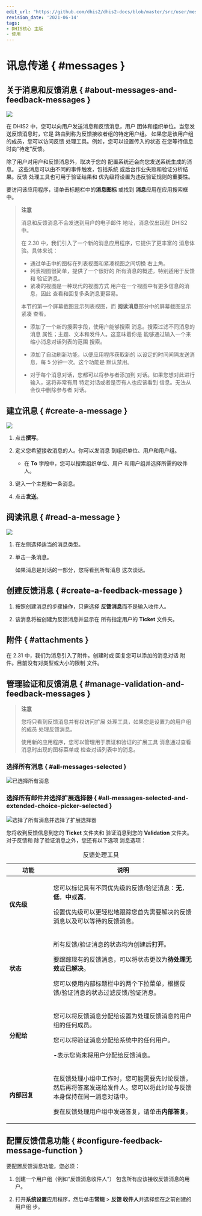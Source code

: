 ```yaml
---
edit_url: "https://github.com/dhis2/dhis2-docs/blob/master/src/user/messaging.md"
revision_date: '2021-06-14'
tags:
- DHIS核心 主版
- 使用
---
```


# 讯息传递 { #messages } 

## 关于消息和反馈消息 { #about-messages-and-feedback-messages } 

![](resources/images/messaging/view_inbox.png)

在 DHIS2 中，您可以向用户发送消息和反馈消息，用户
团体和组织单位。当您发送反馈消息时，它是
路由到称为反馈接收者组的特定用户组。
如果您是该用户组的成员，您可以访问反馈
处理工具。例如，您可以设置传入的状态
在您等待信息时向“待定”反馈。

除了用户对用户和反馈消息外，取决于您的
配置系统还会向您发送系统生成的消息。
这些消息可以由不同的事件触发，包括系统
或后台作业失败和验证分析结果。反馈
处理工具也可用于验证结果和
优先级将设置为违反验证规则的重要性。

要访问该应用程序，请单击标题栏中的**消息图标** 或找到
**消息**应用在应用搜索框中。

> **注意**
>
> 消息和反馈消息不会发送到用户的电子邮件
> 地址，消息仅出现在 DHIS2 中。
>
> 在 2.30 中，我们引入了一个新的消息应用程序，它提供了更丰富的
> 消息体验。具体来说：
>
> - 通过单击中的图标在列表视图和紧凑视图之间切换
> 右上角。
> - 列表视图很简单，提供了一个很好的
> 所有消息的概述，特别适用于反馈和
> 验证消息。
> - 紧凑的视图是一种现代的视图方式
> 用户在一个视图中有更多信息的消息，因此
> 查看和回复多条消息更容易。
>
> 本节的第一个屏幕截图显示列表视图，而
> **阅读消息**部分中的屏幕截图显示紧凑
> 查看。
>
> - 添加了一个新的搜索字段，使用户能够搜索
> 消息。搜索过滤不同消息的消息
> 属性；主题、文本和发件人。这意味着你是
> 能够通过输入一个来缩小消息对话列表的范围
> 搜索。
>
> - 添加了自动刷新功能，以便应用程序获取新的
> 以设定的时间间隔发送消息，每 5 分钟一次。这个功能是
> 默认禁用。
>
> - 对于每个消息对话，您都可以将参与者添加到
> 对话。如果您想对此进行输入，这将非常有用
> 特定对话或者是否有人也应该看到
> 信息。无法从会议中删除参与者
> 对话。

## 建立讯息 { #create-a-message } 

![](resources/images/messaging/create_private_message.png)

1.  点击**撰写**。

2.  定义您希望接收消息的人。你可以发消息
    到组织单位、用户和用户组。

      - 在 **To** 字段中，您可以搜索组织单位、用户
        和用户组并选择所需的收件人。

3.  键入一个主题和一条消息。

4.  点击**发送**。

## 阅读讯息 { #read-a-message } 

![](resources/images/messaging/read_message.png)

1.  在左侧选择适当的消息类型。

2.  单击一条消息。

    如果消息是对话的一部分，您将看到所有消息
    这次谈话。

## 创建反馈消息 { #create-a-feedback-message } 

1.  按照创建消息的步骤操作，只需选择
    **反馈消息**而不是输入收件人。

2.  该消息将被创建为反馈消息并显示在
    所有指定用户的 **Ticket** 文件夹。

## 附件 { #attachments } 

在 2.31 中，我们为消息引入了附件。创建时或
回复您可以添加的消息对话
附件。目前没有对类型或大小的限制
文件。

## 管理验证和反馈消息 { #manage-validation-and-feedback-messages } 

> **注意**
>
> 您将只看到反馈消息并有权访问扩展
> 处理工具，如果您是设置为的用户组的成员
> 处理反馈消息。
>
> 使用新的应用程序，您可以管理用于票证和验证的扩展工具
> 消息通过查看消息时出现的图标菜单或
> 检查对话列表中的消息。

### 选择所有消息 { #all-messages-selected } 
![已选择所有消息](resources/images/messaging/view_validation_select_all.png)
### 选择所有邮件并选择扩展选择器 { #all-messages-selected-and-extended-choice-picker-selected } 
![选择了所有消息并选择了扩展选择器](resources/images/messaging/view_validation_select_all_icon_menu.png)


您将收到反馈信息到您的 **Ticket** 文件夹和
验证消息到您的 **Validation** 文件夹。对于反馈和
除了验证消息之外，您还有以下选项
消息选项：

 <table style="width:100%;">
 <caption>反馈处理工具</caption>
 <colgroup>
 <col width="23%" />
 <col width="76%" />
 </colgroup>
 <thead>
 <tr class="header">
 <th>功能</th>
 <th>说明</th>
 </tr>
 </thead>
 <tbody>
 <tr class="odd">
 <td> <p> <strong>优先级</strong> </p> </td>
 <td> <p>您可以标记具有不同优先级的反馈/验证消息：<strong>无</strong>，<strong>低</strong>，<strong>中</strong>或<strong>高</strong>， </p>
 <p>设置优先级可以更轻松地跟踪您首先需要解决的反馈消息以及可以等待的反馈消息。 </p> </td>
 </tr>
 <tr class="even">
 <td> <p><strong> 状态 </strong></p> </td>
 <td> <p>所有反馈/验证消息的状态均为创建后<strong>打开</strong>。 </p>
 <p>要跟踪现有的反馈消息，可以将状态更改为<strong>待处理</strong><strong>无效</strong>或<strong>已解决</strong>。</p>
 <p>您可以使用内部标题栏中的两个下拉菜单，根据反馈/验证消息的状态过滤反馈/验证消息。</p> </td>
 </tr>
 <tr class="odd">
 <td>  <p><strong>分配给</strong></p>  </td>
 <td><p>您可以将反馈消息分配给设置为处理反馈消息的用户组的任何成员。 </p>
 <p>您可以将验证消息分配给系统中的任何用户。 </p>
 <p><strong> -</strong>表示您尚未将用户分配给反馈消息。  </p></td>
 </tr>
 <tr class="even">
  <td><p><strong> 内部回复  </strong></p></td> 
<td><p>在反馈处理小组中工作时，您可能需要先讨论反馈，然后再将答案发送给发件人。您可以将此讨论与反馈本身保持在同一消息对话中。 </p>
 <p>要在反馈处理用户组中发送答复，请单击<strong>内部答复</strong>。 </p></td>
 </tr>
 </tbody>
 </table>

## 配置反馈信息功能 { #configure-feedback-message-function } 

要配置反馈消息功能，您必须：

1.  创建一个用户组（例如“反馈消息收件人”）
    包含所有应该接收反馈消息的用户。

2.  打开**系统设置**应用程序，然后单击**常规** \> **反馈
    收件人**并选择您在之前创建的用户组
    步。

